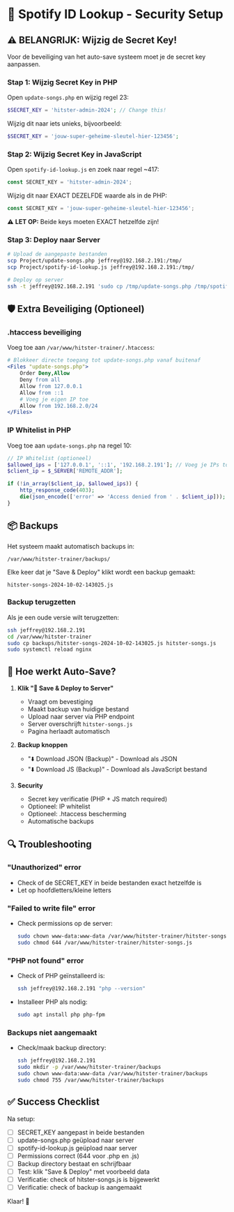 # 🔐 Spotify ID Lookup - Security Setup

## ⚠️ BELANGRIJK: Wijzig de Secret Key!

Voor de beveiliging van het auto-save systeem moet je de secret key aanpassen.

### Stap 1: Wijzig Secret Key in PHP

Open `update-songs.php` en wijzig regel 23:

```php
$SECRET_KEY = 'hitster-admin-2024'; // Change this!
```

Wijzig dit naar iets unieks, bijvoorbeeld:
```php
$SECRET_KEY = 'jouw-super-geheime-sleutel-hier-123456';
```

### Stap 2: Wijzig Secret Key in JavaScript

Open `spotify-id-lookup.js` en zoek naar regel ~417:

```javascript
const SECRET_KEY = 'hitster-admin-2024';
```

Wijzig dit naar EXACT DEZELFDE waarde als in de PHP:
```javascript
const SECRET_KEY = 'jouw-super-geheime-sleutel-hier-123456';
```

⚠️ **LET OP:** Beide keys moeten EXACT hetzelfde zijn!

### Stap 3: Deploy naar Server

```bash
# Upload de aangepaste bestanden
scp Project/update-songs.php jeffrey@192.168.2.191:/tmp/
scp Project/spotify-id-lookup.js jeffrey@192.168.2.191:/tmp/

# Deploy op server
ssh -t jeffrey@192.168.2.191 'sudo cp /tmp/update-songs.php /tmp/spotify-id-lookup.js /var/www/hitster-trainer/ && sudo chown www-data:www-data /var/www/hitster-trainer/update-songs.php /var/www/hitster-trainer/spotify-id-lookup.js && sudo chmod 644 /var/www/hitster-trainer/*.php /var/www/hitster-trainer/*.js'
```

## 🛡️ Extra Beveiliging (Optioneel)

### .htaccess beveiliging

Voeg toe aan `/var/www/hitster-trainer/.htaccess`:

```apache
# Blokkeer directe toegang tot update-songs.php vanaf buitenaf
<Files "update-songs.php">
    Order Deny,Allow
    Deny from all
    Allow from 127.0.0.1
    Allow from ::1
    # Voeg je eigen IP toe
    Allow from 192.168.2.0/24
</Files>
```

### IP Whitelist in PHP

Voeg toe aan `update-songs.php` na regel 10:

```php
// IP Whitelist (optioneel)
$allowed_ips = ['127.0.0.1', '::1', '192.168.2.191']; // Voeg je IPs toe
$client_ip = $_SERVER['REMOTE_ADDR'];

if (!in_array($client_ip, $allowed_ips)) {
    http_response_code(403);
    die(json_encode(['error' => 'Access denied from ' . $client_ip]));
}
```

## 📦 Backups

Het systeem maakt automatisch backups in:
```
/var/www/hitster-trainer/backups/
```

Elke keer dat je "Save & Deploy" klikt wordt een backup gemaakt:
```
hitster-songs-2024-10-02-143025.js
```

### Backup terugzetten

Als je een oude versie wilt terugzetten:

```bash
ssh jeffrey@192.168.2.191
cd /var/www/hitster-trainer
sudo cp backups/hitster-songs-2024-10-02-143025.js hitster-songs.js
sudo systemctl reload nginx
```

## 🚀 Hoe werkt Auto-Save?

1. **Klik "💾 Save & Deploy to Server"**
   - Vraagt om bevestiging
   - Maakt backup van huidige bestand
   - Upload naar server via PHP endpoint
   - Server overschrijft `hitster-songs.js`
   - Pagina herlaadt automatisch

2. **Backup knoppen**
   - "⬇️ Download JSON (Backup)" - Download als JSON
   - "⬇️ Download JS (Backup)" - Download als JavaScript bestand

3. **Security**
   - Secret key verificatie (PHP + JS match required)
   - Optioneel: IP whitelist
   - Optioneel: .htaccess bescherming
   - Automatische backups

## 🔍 Troubleshooting

### "Unauthorized" error
- Check of de SECRET_KEY in beide bestanden exact hetzelfde is
- Let op hoofdletters/kleine letters

### "Failed to write file" error
- Check permissions op de server:
  ```bash
  sudo chown www-data:www-data /var/www/hitster-trainer/hitster-songs.js
  sudo chmod 644 /var/www/hitster-trainer/hitster-songs.js
  ```

### "PHP not found" error
- Check of PHP geïnstalleerd is:
  ```bash
  ssh jeffrey@192.168.2.191 "php --version"
  ```
- Installeer PHP als nodig:
  ```bash
  sudo apt install php php-fpm
  ```

### Backups niet aangemaakt
- Check/maak backup directory:
  ```bash
  ssh jeffrey@192.168.2.191
  sudo mkdir -p /var/www/hitster-trainer/backups
  sudo chown www-data:www-data /var/www/hitster-trainer/backups
  sudo chmod 755 /var/www/hitster-trainer/backups
  ```

## ✅ Success Checklist

Na setup:
- [ ] SECRET_KEY aangepast in beide bestanden
- [ ] update-songs.php geüpload naar server
- [ ] spotify-id-lookup.js geüpload naar server
- [ ] Permissions correct (644 voor .php en .js)
- [ ] Backup directory bestaat en schrijfbaar
- [ ] Test: klik "Save & Deploy" met voorbeeld data
- [ ] Verificatie: check of hitster-songs.js is bijgewerkt
- [ ] Verificatie: check of backup is aangemaakt

Klaar! 🎉

